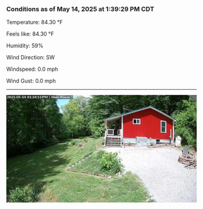 ### Conditions as of May 14, 2025 at 1:39:29 PM CDT 

Temperature: 84.30 &deg;F

Feels like: 84.30 &deg;F

Humidity: 59%

Wind Direction: SW

Windspeed: 0.0 mph

Wind Gust: 0.0 mph

---

<img src="./images/latest.jpeg"/>

